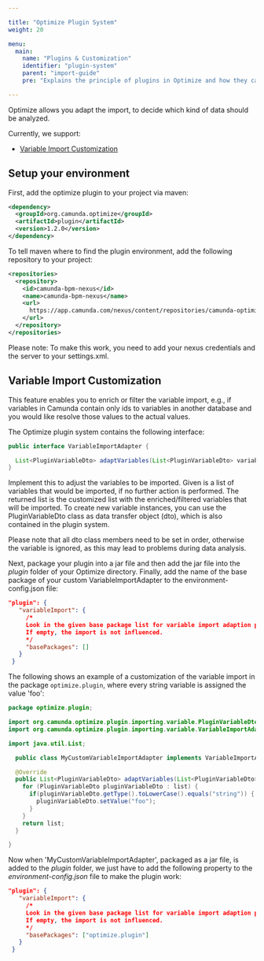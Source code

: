 ```yaml
---

title: "Optimize Plugin System"
weight: 20

menu:
  main:
    name: "Plugins & Customization"
    identifier: "plugin-system"
    parent: "import-guide"
    pre: "Explains the principle of plugins in Optimize and how they can be added."

---
```


Optimize allows you adapt the import, to decide which kind of data should be analyzed. 

Currently, we support:

* [Variable Import Customization](#variable-import-customization)

## Setup your environment

First, add the optimize plugin to your project via maven:

```xml
<dependency>
  <groupId>org.camunda.optimize</groupId>
  <artifactId>plugin</artifactId>
  <version>1.2.0</version>
</dependency>
```

To tell maven where to find the plugin environment, add the following repository to your project:

```xml
<repositories>
  <repository>
    <id>camunda-bpm-nexus</id>
    <name>camunda-bpm-nexus</name>
    <url>
      https://app.camunda.com/nexus/content/repositories/camunda-optimize
    </url>
  </repository>
</repositories>
```

Please note: To make this work, you need to add your nexus credentials and the server to your settings.xml. 

## Variable Import Customization

This feature enables you to enrich or filter the variable import, e.g., if variables in Camunda contain only ids to variables in another database and you would like resolve those values to the actual values.

The Optimize plugin system contains the following interface:

```java
public interface VariableImportAdapter {

  List<PluginVariableDto> adaptVariables(List<PluginVariableDto> variables);
}
```

Implement this to adjust the variables to be imported. Given is a list of variables that would be imported, if no further action is performed. The returned list is the customized list with the enriched/filtered variables that will be imported. To create new variable instances, you can use the PluginVariableDto class as data transfer object (dto), which is also contained in the plugin system.

Please note that all dto class members need to be set in order, otherwise the variable is ignored, as this may lead to problems during data analysis.

Next, package your plugin into a jar file and then add the jar file into the _plugin_ folder of your Optimize directory. Finally, add the name of the base package of your custom VariableImportAdapter to the environment-config.json file:

```json
"plugin": {
   "variableImport": {
     /*
     Look in the given base package list for variable import adaption plugins.
     If empty, the import is not influenced.
     */
     "basePackages": []
   }
 }
```

The following shows an example of a customization of the variable import in the package ```optimize.plugin```, where every string variable is assigned the value 'foo':

```java
package optimize.plugin;

import org.camunda.optimize.plugin.importing.variable.PluginVariableDto;
import org.camunda.optimize.plugin.importing.variable.VariableImportAdapter;

import java.util.List;

  public class MyCustomVariableImportAdapter implements VariableImportAdapter {

  @Override
  public List<PluginVariableDto> adaptVariables(List<PluginVariableDto> list) {
    for (PluginVariableDto pluginVariableDto : list) {
      if(pluginVariableDto.getType().toLowerCase().equals("string")) {
        pluginVariableDto.setValue("foo");
      }
    }
    return list;
  }

}
```

Now when 'MyCustomVariableImportAdapter', packaged as a jar file, is added to the _plugin_ folder, we just have to add the following property to the _environment-config.json_ file to make the plugin work:

```json
"plugin": {
   "variableImport": {
     /*
     Look in the given base package list for variable import adaption plugins.
     If empty, the import is not influenced.
     */
     "basePackages": ["optimize.plugin"]
   }
 }
```
